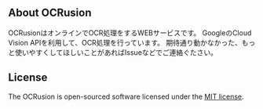 
## About OCRusion
OCRusionはオンラインでOCR処理をするWEBサービスです。
GoogleのCloud Vision APIを利用して、OCR処理を行っています。
期待通り動かなかった、もっと使いやすくしてほしいことがあればIssueなどでご連絡ぐたさい。



## License

The OCRusion is open-sourced software licensed under the [MIT license](https://opensource.org/licenses/MIT).
